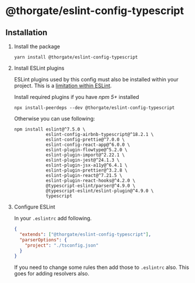 # @thorgate/eslint-config-typescript

## Installation

1) Install the package
    
   ```shell script
   yarn install @thorgate/eslint-config-typescript
   ```

1) Install ESLint plugins 
   
   ESLint plugins used by this config must also be installed within your project. This is a [limitation within ESLint](https://github.com/eslint/rfcs/pull/5).
   
   Install required plugins if you have *npm 5+* installed
   ```shell script
   npx install-peerdeps --dev @thorgate/eslint-config-typescript
   ```
   
   Otherwise you can use following:
   
   ```shell script
   npm install eslint@^7.5.0 \
               eslint-config-airbnb-typescript@^18.2.1 \
               eslint-config-prettie@^7.0.0 \
               eslint-config-react-app@^6.0.0 \
               eslint-plugin-flowtype@^5.2.0 \
               eslint-plugin-import@^2.22.1 \
               eslint-plugin-jest@^24.1.3 \
               eslint-plugin-jsx-a11y@^6.4.1 \
               eslint-plugin-prettier@^3.2.8 \
               eslint-plugin-react@^7.21.5 \
               eslint-plugin-react-hooks@^4.2.0 \
               @typescript-eslint/parser@^4.9.0 \
               @typescript-eslint/eslint-plugin@^4.9.0 \
               typescript
   ```

1) Configure ESLint

    In your `.eslintrc` add following.
    
    ```json
    {
      "extends": ["@thorgate/eslint-config-typescript"],
      "parserOptions": {
        "project": "./tsconfig.json"
      }
    }
    ```
   
   If you need to change some rules then add those to `.eslintrc` also. This goes for adding resolvers also.

